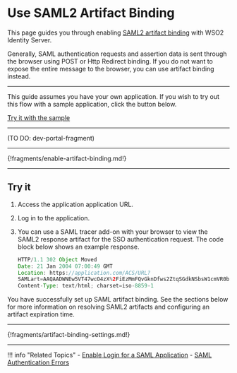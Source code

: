 # Use SAML2 Artifact Binding

This page guides you through enabling [SAML2 artifact binding](insertlink) with WSO2 Identity Server. 

Generally, SAML authentication requests and assertion data is sent through the browser using POST or Http Redirect binding. If you do not want to expose the entire message to the browser, you can use artifact binding instead. 

----

This guide assumes you have your own application. If you wish to try out this flow with a sample application, click the button below. 

<a class="samplebtn_a" href="../../../quick-starts/use-artifact-binding-sample" rel="nofollow noopener">Try it with the sample</a>

----

(TO DO: dev-portal-fragment)

----

{!fragments/enable-artifact-binding.md!}

---

## Try it

1.  Access the application application URL.

2.  Log in to the application. 

3.  You can use a SAML tracer add-on with your browser to view the SAML2 response artifact for the SSO authentication request. The code block below shows an example response.

    ``` java
    HTTP/1.1 302 Object Moved
    Date: 21 Jan 2004 07:00:49 GMT
    Location: https://application.com/ACS/URL?
    SAMLart=AAQAADWNEw5VT47wcO4zX%2FiEzMmFQvGknDfws2ZtqSGdkNSbsW1cmVR0bzU%3D&RelayState=0043bfc1bc45110dae17004005b13a2b
    Content-Type: text/html; charset=iso-8859-1
    ```

You have successfully set up SAML artifact binding. See the sections below for more information on resolving SAML2 artifacts and configuring an artifact expiration time.

----

{!fragments/artifact-binding-settings.md!}

-----

!!! info "Related Topics"
    - [Enable Login for a SAML Application](../webapp-saml)
    - [SAML Authentication Errors](insertlink)

